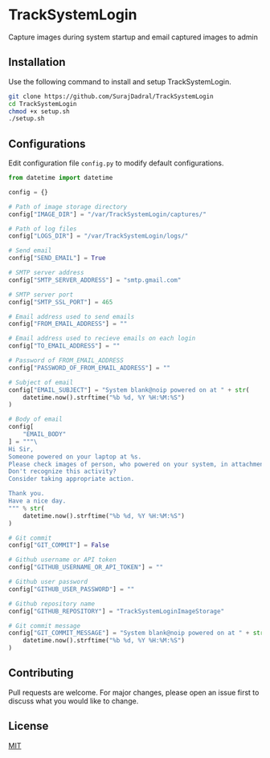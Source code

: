 # TrackSystemLogin

Capture images during system startup and email captured images to admin

## Installation

Use the following command to install and setup TrackSystemLogin.

```bash
git clone https://github.com/SurajDadral/TrackSystemLogin
cd TrackSystemLogin
chmod +x setup.sh
./setup.sh
```

## Configurations
Edit configuration file ```config.py``` to modify default configurations.

```python
from datetime import datetime

config = {}

# Path of image storage directory
config["IMAGE_DIR"] = "/var/TrackSystemLogin/captures/"

# Path of log files
config["LOGS_DIR"] = "/var/TrackSystemLogin/logs/"

# Send email
config["SEND_EMAIL"] = True

# SMTP server address
config["SMTP_SERVER_ADDRESS"] = "smtp.gmail.com"

# SMTP server port
config["SMTP_SSL_PORT"] = 465

# Email address used to send emails
config["FROM_EMAIL_ADDRESS"] = ""

# Email address used to recieve emails on each login
config["TO_EMAIL_ADDRESS"] = ""

# Password of FROM_EMAIL_ADDRESS
config["PASSWORD_OF_FROM_EMAIL_ADDRESS"] = ""

# Subject of email
config["EMAIL_SUBJECT"] = "System blank@noip powered on at " + str(
    datetime.now().strftime("%b %d, %Y %H:%M:%S")
)

# Body of email
config[
    "EMAIL_BODY"
] = """\
Hi Sir,
Someone powered on your laptop at %s.
Please check images of person, who powered on your system, in attachment.
Don't recognize this activity?
Consider taking appropriate action.

Thank you.
Have a nice day.
""" % str(
    datetime.now().strftime("%b %d, %Y %H:%M:%S")
)

# Git commit
config["GIT_COMMIT"] = False

# Github username or API token
config["GITHUB_USERNAME_OR_API_TOKEN"] = ""

# Github user password
config["GITHUB_USER_PASSWORD"] = ""

# Github repository name
config["GITHUB_REPOSITORY"] = "TrackSystemLoginImageStorage"

# Git commit message
config["GIT_COMMIT_MESSAGE"] = "System blank@noip powered on at " + str(
    datetime.now().strftime("%b %d, %Y %H:%M:%S")
)
```

## Contributing
Pull requests are welcome. For major changes, please open an issue first to discuss what you would like to change.


## License
[MIT](https://choosealicense.com/licenses/mit/)
